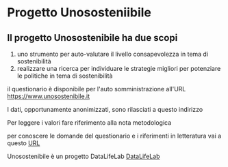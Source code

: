 # Progetto Unososteniibile

## Il progetto Unosostenibile ha due scopi

1. uno strumento per auto-valutare il livello consapevolezza in tema di sostenibilità
2. realizzare una ricerca per individuare le strategie migliori per potenziare le politiche in tema di sostenibilità

il questionario è disponibile per l'auto somministrazione all'URL https://www.unosostenibile.it

I dati, opportunamente anonimizzati, sono rilasciati a questo indirizzo 

Per leggere i valori fare riferimento alla nota metodologica

per conoscere le domande del questionario e i riferimenti in letteratura vai a questo [URL](https://github.com/scarsellifi/unosostenibile/blob/master/questionario_domande.md)

Unosostenibile è un progetto DataLifeLab [DataLifeLab](https://www.datalifelab.eu/)
